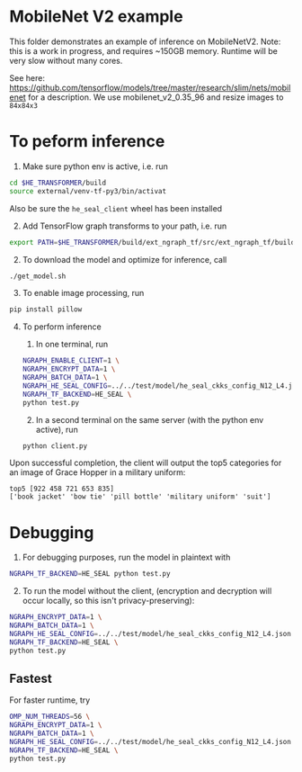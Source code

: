 # MobileNet V2 example

This folder demonstrates an example of inference on MobileNetV2.
Note: this is a work in progress, and requires ~150GB memory.
Runtime will be very slow without many cores.

See here: https://github.com/tensorflow/models/tree/master/research/slim/nets/mobilenet
for a description. We use mobilenet_v2_0.35_96 and resize images to `84x84x3`

# To peform inference
1. Make sure python env is active, i.e. run
```bash
cd $HE_TRANSFORMER/build
source external/venv-tf-py3/bin/activat
```
Also be sure the `he_seal_client` wheel has been installed

2. Add TensorFlow graph transforms to your path, i.e. run
```bash
export PATH=$HE_TRANSFORMER/build/ext_ngraph_tf/src/ext_ngraph_tf/build_cmake/tensorflow/bazel-bin/tensorflow/tools/graph_transforms:$PATH
```

2. To download the model and optimize for inference, call
```bash
./get_model.sh
```

3. To enable image processing, run
```bash
pip install pillow
```

4. To perform inference
    1. In one terminal, run
      ```bash
      NGRAPH_ENABLE_CLIENT=1 \
      NGRAPH_ENCRYPT_DATA=1 \
      NGRAPH_BATCH_DATA=1 \
      NGRAPH_HE_SEAL_CONFIG=../../test/model/he_seal_ckks_config_N12_L4.json \
      NGRAPH_TF_BACKEND=HE_SEAL \
      python test.py
      ```

    2. In a second terminal on the same server (with the python env active), run
    ```bash
    python client.py
    ```
Upon successful completion, the client will output the top5 categories for an image of Grace Hopper in a military uniform:
```
top5 [922 458 721 653 835]
['book jacket' 'bow tie' 'pill bottle' 'military uniform' 'suit']
```

# Debugging
1. For debugging purposes, run the model in plaintext with
```bash
NGRAPH_TF_BACKEND=HE_SEAL python test.py
```

2. To run the model without the client, (encryption and decryption will occur locally, so this isn't privacy-preserving):
```bash
NGRAPH_ENCRYPT_DATA=1 \
NGRAPH_BATCH_DATA=1 \
NGRAPH_HE_SEAL_CONFIG=../../test/model/he_seal_ckks_config_N12_L4.json \
NGRAPH_TF_BACKEND=HE_SEAL \
python test.py
```


## Fastest
For faster runtime, try
```bash
OMP_NUM_THREADS=56 \
NGRAPH_ENCRYPT_DATA=1 \
NGRAPH_BATCH_DATA=1 \
NGRAPH_HE_SEAL_CONFIG=../../test/model/he_seal_ckks_config_N12_L4.json \
NGRAPH_TF_BACKEND=HE_SEAL \
python test.py
```
